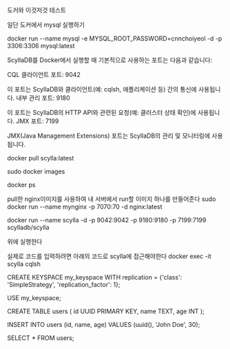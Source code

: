 도커와 이것저것 테스트

일단 도커에서 mysql 실행하기

docker run --name mysql -e MYSQL_ROOT_PASSWORD=cnnchoiyeol -d -p 3306:3306 mysql:latest

ScyllaDB를 Docker에서 실행할 때 기본적으로 사용하는 포트는 다음과 같습니다:

CQL 클라이언트 포트: 9042

이 포트는 ScyllaDB와 클라이언트(예: cqlsh, 애플리케이션 등) 간의 통신에 사용됩니다.
내부 관리 포트: 9180

이 포트는 ScyllaDB의 HTTP API와 관련된 요청(예: 클러스터 상태 확인)에 사용됩니다.
JMX 포트: 7199

JMX(Java Management Extensions) 포트는 ScyllaDB의 관리 및 모니터링에 사용됩니다.

docker pull scylla:latest

sudo docker images

docker ps

pull한 nginx이미지를 사용하여 내 서버에서 run할 이미지 하나를 만들어준다
sudo docker run --name mynginx -p 7070:70 -d nginx:latest

docker run --name scylla -d -p 9042:9042 -p 9180:9180 -p 7199:7199 scylladb/scylla

위에 실행한다

실제로 코드를 입력하려면 아래의 코드로 scylla에 접근해야한다
docker exec -it scylla cqlsh

CREATE KEYSPACE my_keyspace WITH replication = {'class': 'SimpleStrategy', 'replication_factor': 1};

USE my_keyspace;

CREATE TABLE users (
id UUID PRIMARY KEY,
name TEXT,
age INT
);

INSERT INTO users (id, name, age) VALUES (uuid(), 'John Doe', 30);

SELECT \* FROM users;

